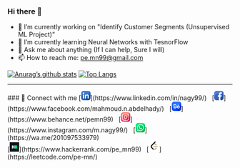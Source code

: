 ### Hi there 👋

<!--
**pe-mn/pe-mn** is a ✨ _special_ ✨ repository because its `README.md` (this file) appears on your GitHub profile.

Here are some ideas to get you started:

- 🔭 I’m currently working on "Identify Customer Segments (Unsupervised ML Project)"
- 🌱 I’m currently learning Neural Networks with TesnorFlow
- 👯 I’m looking to collaborate on ML & Data Analysis Projects
- 🤔 I’m looking for help with "Next Steps (RoadMap) & Getting a Job"
- 💬 Ask me about anything (If I can help, Sure I will)
- 📫 How to reach me: pe.mn99@gmail.com
- 😄 Pronouns: Nagy
- ⚡ Fun fact: I never stop learning
[![name](link to image on GH)](link to your URL)  
&ensp; &emsp;
--- or *** or <hr>
-->

- 🔭 I’m currently working on "Identify Customer Segments (Unsupervised ML Project)"
- 🌱 I’m currently learning Neural Networks with TesnorFlow
- 💬 Ask me about anything (If I can help, Sure I will)
- 📫 How to reach me: pe.mn99@gmail.com

[![Anurag’s github stats](https://github-readme-stats.vercel.app/api?username=pe-mn&show_icons=true&theme=radical)](https://github.com/pe-mn)
[![Top Langs](https://github-readme-stats.vercel.app/api/top-langs/?username=pe-mn&theme=radical&layout=compact)](https://github.com/pe-mn)

<hr>
### 🤝 Connect with me 
[<img alt="LinkedIn" width="21px" src="images/linkedin.png" />](https://www.linkedin.com/in/nagy99/) &nbsp;
[<img alt="Facebook" width="21px" src="images/facebook.png" />](https://www.facebook.com/mahmoud.n.abdelhady/) &nbsp;
[<img alt="Behance" width="21px" src="images/behance.png" />](https://www.behance.net/pemn99) &nbsp;
[<img alt="Instagram" width="21px" src="images/instagram.png" />](https://www.instagram.com/m.nagy99/) &nbsp;
[<img alt="Whatsapp" width="21px" src="images/whatsapp.png" />](https://wa.me/201097533979) &nbsp;
<br>
[<img alt="HackerRank" width="21px" src="images/HackerRank.png" />](https://www.hackerrank.com/pe_mn99) &nbsp;
[<img alt="LeetCode" width="23px" src="images/LeetCode.png" />](https://leetcode.com/pe-mn/) &nbsp;


